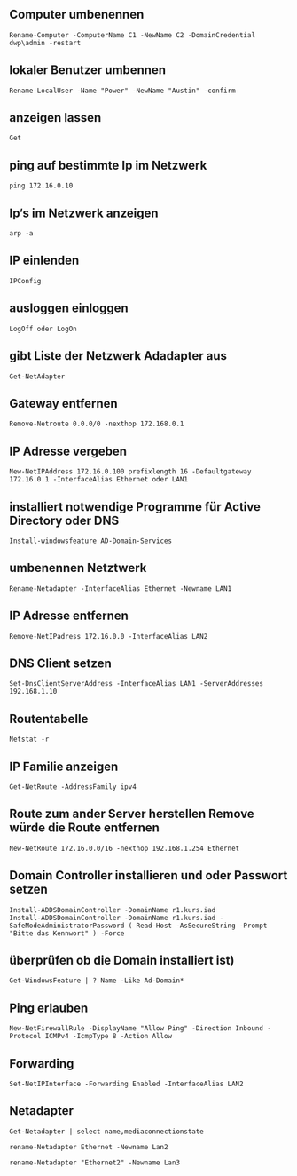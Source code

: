 ## Computer umbenennen
    Rename-Computer -ComputerName C1 -NewName C2 -DomainCredential dwp\admin -restart

## lokaler Benutzer umbennen
    Rename-LocalUser -Name "Power" -NewName "Austin" -confirm

## anzeigen lassen
    Get

## ping auf bestimmte Ip im Netzwerk
    ping 172.16.0.10

## Ip‘s im Netzwerk anzeigen
    arp -a

## IP einlenden
    IPConfig

## ausloggen einloggen
    LogOff oder LogOn

## gibt Liste der Netzwerk Adadapter aus
    Get-NetAdapter

## Gateway entfernen
    Remove-Netroute 0.0.0/0 -nexthop 172.168.0.1

## IP Adresse vergeben
    New-NetIPAddress 172.16.0.100 prefixlength 16 -Defaultgateway 172.16.0.1 -InterfaceAlias Ethernet oder LAN1

## installiert notwendige Programme für Active Directory oder DNS
    Install-windowsfeature AD-Domain-Services

## umbenennen Netztwerk
    Rename-Netadapter -InterfaceAlias Ethernet -Newname LAN1 

## IP Adresse entfernen
    Remove-NetIPadress 172.16.0.0 -InterfaceAlias LAN2

## DNS Client setzen
    Set-DnsClientServerAddress -InterfaceAlias LAN1 -ServerAddresses 192.168.1.10

## Routentabelle
    Netstat -r 

## IP Familie anzeigen
    Get-NetRoute -AddressFamily ipv4 

## Route zum ander Server herstellen Remove würde die Route entfernen
    New-NetRoute 172.16.0.0/16 -nexthop 192.168.1.254 Ethernet 

## Domain Controller installieren und oder Passwort setzen
    Install-ADDSDomainController -DomainName r1.kurs.iad
    Install-ADDSDomainController -DomainName r1.kurs.iad -SafeModeAdministratorPassword ( Read-Host -AsSecureString -Prompt "Bitte das Kennwort" ) -Force

## überprüfen ob die Domain installiert ist)
    Get-WindowsFeature | ? Name -Like Ad-Domain*

## Ping erlauben
    New-NetFirewallRule -DisplayName "Allow Ping" -Direction Inbound -Protocol ICMPv4 -IcmpType 8 -Action Allow

## Forwarding
    Set-NetIPInterface -Forwarding Enabled -InterfaceAlias LAN2

## Netadapter
    Get-Netadapter | select name,mediaconnectionstate

    rename-Netadapter Ethernet -Newname Lan2

    rename-Netadapter "Ethernet2" -Newname Lan3



